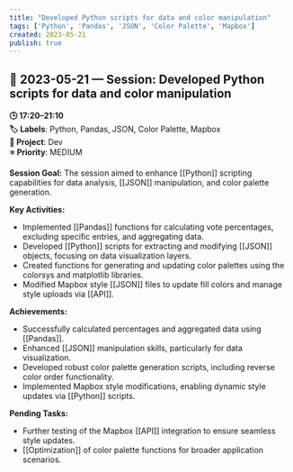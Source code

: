 ```yaml
---
title: "Developed Python scripts for data and color manipulation"
tags: ['Python', 'Pandas', 'JSON', 'Color Palette', 'Mapbox']
created: 2023-05-21
publish: true
---
```


## 📅 2023-05-21 — Session: Developed Python scripts for data and color manipulation

**🕒 17:20–21:10**  
**🏷️ Labels**: Python, Pandas, JSON, Color Palette, Mapbox  
**📂 Project**: Dev  
**⭐ Priority**: MEDIUM  


**Session Goal:**
The session aimed to enhance [[Python]] scripting capabilities for data analysis, [[JSON]] manipulation, and color palette generation.

**Key Activities:**
- Implemented [[Pandas]] functions for calculating vote percentages, excluding specific entries, and aggregating data.
- Developed [[Python]] scripts for extracting and modifying [[JSON]] objects, focusing on data visualization layers.
- Created functions for generating and updating color palettes using the colorsys and matplotlib libraries.
- Modified Mapbox style [[JSON]] files to update fill colors and manage style uploads via [[API]].

**Achievements:**
- Successfully calculated percentages and aggregated data using [[Pandas]].
- Enhanced [[JSON]] manipulation skills, particularly for data visualization.
- Developed robust color palette generation scripts, including reverse color order functionality.
- Implemented Mapbox style modifications, enabling dynamic style updates via [[Python]] scripts.

**Pending Tasks:**
- Further testing of the Mapbox [[API]] integration to ensure seamless style updates.
- [[Optimization]] of color palette functions for broader application scenarios.

